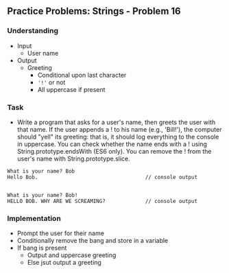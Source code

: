 ## Practice Problems: Strings - Problem 16

### Understanding
- Input
  + User name
- Output
  + Greeting
    * Conditional upon last character
    * `'!'` or not
    * All uppercase if present

### Task
- Write a program that asks for a user's name, then greets the user with that name. If the user appends a ! to his name (e.g., 'Bill!'), the computer should "yell" its greeting: that is, it should log everything to the console in uppercase. You can check whether the name ends with a ! using String.prototype.endsWith (ES6 only). You can remove the ! from the user's name with String.prototype.slice.
```console
What is your name? Bob
Hello Bob.                                   // console output


What is your name? Bob!
HELLO BOB. WHY ARE WE SCREAMING?             // console output
```

### Implementation
- Prompt the user for their name
- Conditionally remove the bang and store in a variable
- If bang is present
  + Output and uppercase greeting
  + Else jsut output a greeting
